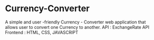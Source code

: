# Currency-Converter
A simple and user -friendly Currency - Converter web application that allows user to convert one Currency to another.
API : ExchangeRate API 
Frontend : HTML, CSS, JAVASCRIPT
